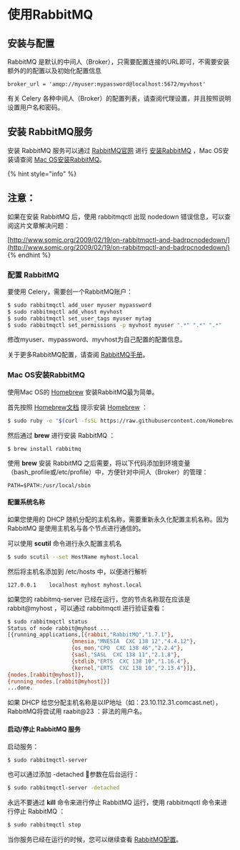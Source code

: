 # 使用RabbitMQ

## 安装与配置

RabbitMQ 是默认的中间人（Broker），只需要配置连接的URL即可，不需要安装额外的的配置以及初始化配置信息

```text
broker_url = 'amqp://myuser:mypassword@localhost:5672/myvhost'
```

有关 Celery 各种中间人（Broker）的配置列表，请查阅代理设置，并且按照说明设置用户名和密码。

## 安装 RabbitMQ服务

安装 RabbitMQ 服务可以通过 [RabbitMQ官网](https://www.rabbitmq.com/download.html) 进行 [安装RabbitMQ](https://www.rabbitmq.com/install.html) ，Mac OS安装请查阅 [Mac OS安装RabbitMQ](shi-yong-rabbitmq.md#mac-os-an-zhuang-rabbitmq)。

{% hint style="info" %}
## 注意：

如果在安装 RabbitMQ 后，使用 rabbitmqctl 出现 nodedown 错误信息，可以查阅这片文章解决问题：

[http://www.somic.org/2009/02/19/on-rabbitmqctl-and-badrpcnodedown/](http://www.somic.org/2009/02/19/on-rabbitmqctl-and-badrpcnodedown/)
{% endhint %}

### 配置 RabbitMQ

要使用 Celery，需要创一个RabbitMQ账户：

```bash
$ sudo rabbitmqctl add_user myuser mypassword
$ sudo rabbitmqctl add_vhost myvhost
$ sudo rabbitmqctl set_user_tags myuser mytag
$ sudo rabbitmqctl set_permissions -p myvhost myuser ".*" ".*" ".*"
```

修改myuser、mypassword、myvhost为自己配置的配置信息。

关于更多RabbitMQ配置，请查阅 [RabbitMQ手册](https://www.rabbitmq.com/admin-guide.html)。

### Mac OS安装RabbitMQ

使用Mac OS的 [Homebrew](https://github.com/Homebrew/brew) 安装RabbitMQ最为简单。

首先按照 [Homebrew文档](https://docs.brew.sh/) 提示安装 [Homebrew](https://github.com/Homebrew/brew) ：

```bash
$ sudo ruby -e "$(curl -fsSL https://raw.githubusercontent.com/Homebrew/install/master/install)"
```

然后通过 **brew** 进行安装 RabbitMQ ：

```aspnet
$ brew install rabbitmq
```

使用 **brew** 安装 RabbitMQ 之后需要，将以下代码添加到环境变量（bash\_profile或/etc/profile）中，方便针对中间人（Broker）的管理：

```text
PATH=$PATH:/usr/local/sbin
```

#### 配置系统名称

如果您使用的 DHCP 随机分配的主机名称，需要重新永久化配置主机名称。因为 RabbitMQ 是使用主机名与各个节点进行通信的。

可以使用 **scutil** 命令进行永久配置主机名

```bash
$ sudo scutil --set HostName myhost.local
```

然后将主机名添加到 /etc/hosts 中，以便进行解析

```text
127.0.0.1    localhost myhost myhost.local
```

如果您的 rabbitmq-server 已经在运行，您的节点名称现在应该是 rabbit@myhost ，可以通过 rabbitmqctl 进行验证查看：

```bash
$ sudo rabbitmqctl status
Status of node rabbit@myhost ...
[{running_applications,[{rabbit,"RabbitMQ","1.7.1"},
                    {mnesia,"MNESIA  CXC 138 12","4.4.12"},
                    {os_mon,"CPO  CXC 138 46","2.2.4"},
                    {sasl,"SASL  CXC 138 11","2.1.8"},
                    {stdlib,"ERTS  CXC 138 10","1.16.4"},
                    {kernel,"ERTS  CXC 138 10","2.13.4"}]},
{nodes,[rabbit@myhost]},
{running_nodes,[rabbit@myhost]}]
...done.
```

如果 DHCP 给您分配主机名称是以IP地址（如：23.10.112.31.comcast.net），RabbitMQ将尝试用 raabit@23 ：非法的用户名。

#### 启动/停止 RabbitMQ 服务

启动服务：

```bash
$ sudo rabbitmqctl-server
```

也可以通过添加 -detached 参数在后台运行：

```bash
$ sudo rabbitmqctl-server -detached
```

永远不要通过 **kill** 命令来进行停止 RabbitMQ 运行，使用 rabbitmqctl 命令来进行停止 RabbitMQ ：

```bash
$ sudo rabbitmqctl stop
```

当你服务已经在运行的时候，您可以继续查看 [RabbitMQ配置](shi-yong-rabbitmq.md#pei-zhi-rabbitmq)。



